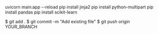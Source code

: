 uvicorn main:app --reload
pip install jinja2
pip install python-multipart
pip install pandas
pip install scikit-learn

$ git add .
$ git commit -m "Add existing file"
$ git push origin YOUR_BRANCH